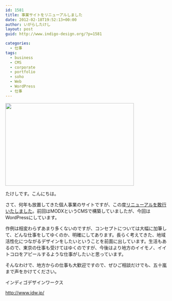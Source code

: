 ```yaml
---
id: 1581
title: 事業サイトをリニューアルしました
date: 2012-02-18T19:52:13+00:00
author: いがらしたけし
layout: post
guid: http://www.indigo-design.org/?p=1581

categories:
  - 仕事
tags:
  - business
  - CMS
  - corporate
  - portfolio
  - soho
  - Web
  - WordPress
  - 仕事
---
```

[<img src="https://lh6.googleusercontent.com/-g0EQ4iTkfhs/Tz-GUBUC50I/AAAAAAAAAX4/DSzWA1Lt0-c/s400/idwjp.png" height="257" width="400" />](https://picasaweb.google.com/lh/photo/zBQu6wDDXzHVmkzawEjYf2Klwn4Fkij7EkaYhPDln_g?feat=embedwebsite)

たけしです。こんにちは。

さて、何年も放置してきた個人事業のサイトですが、この度[リニューアルを敢行いたしました](http://www.idw.jp/)。前回はMODXというCMSで構築していましたが、今回はWordPressにしています。

作例は相変わらずあまり多くないのですが、コンセプトについては大幅に加筆して、どんな仕事をしてゆくのか、明確にしてあります。長らく考えてきた、地域活性化につながるデザインをしたいということを前面に出しています。生活もあるので、東京の仕事も受けてはゆくのですが、今後はより地方のイイモノ、イイトコロをアピールするような仕事がしたいと思っています。

そんなわけで、地方からの仕事も大歓迎ですので、ぜひご相談だけでも、五十嵐まで声をかけてください。

インディゴデザインワークス
  
<http://www.idw.jp/>
